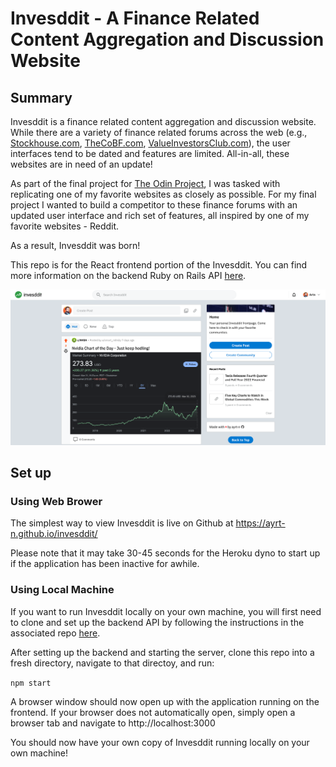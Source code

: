 # Invesddit - A Finance Related Content Aggregation and Discussion Website

## Summary

Invesddit is a finance related content aggregation and discussion website. While there are a variety of finance related forums across the web (e.g., [Stockhouse.com](https://www.stockhouse.com), [TheCoBF.com](https://thecobf.com), [ValueInvestorsClub.com](https://valueinvestorsclub.com)), the user interfaces tend to be dated and features are limited. All-in-all, these websites are in need of an update!

As part of the final project for [The Odin Project](https://www.theodinproject.com/lessons/javascript-javascript-final-project), I was tasked with replicating one of my favorite websites as closely as possible. For my final project I wanted to build a competitor to these finance forums with an updated user interface and rich set of features, all inspired by one of my favorite websites - Reddit.

As a result, Invesddit was born! 

This repo is for the React frontend portion of the Invesddit. You can find more information on the backend Ruby on Rails API [here](https://github.com/ayrt-n/invesddit-api).

![alt text](https://github.com/ayrt-n/invesddit/blob/main/demo/readme-hero-example.png "Screenshot of Invesddit main page")

## Set up

### Using Web Brower

The simplest way to view Invesddit is live on Github at https://ayrt-n.github.io/invesddit/

Please note that it may take 30-45 seconds for the Heroku dyno to start up if the application has been inactive for awhile.

### Using Local Machine

If you want to run Invesddit locally on your own machine, you will first need to clone and set up the backend API by following the instructions in the associated repo [here](https://github.com/ayrt-n/invesddit-api).

After setting up the backend and starting the server, clone this repo into a fresh directory, navigate to that directoy, and run:

```npm start```

A browser window should now open up with the application running on the frontend. If your browser does not automatically open, simply open a browser tab and navigate to http://localhost:3000

You should now have your own copy of Invesddit running locally on your own machine!
